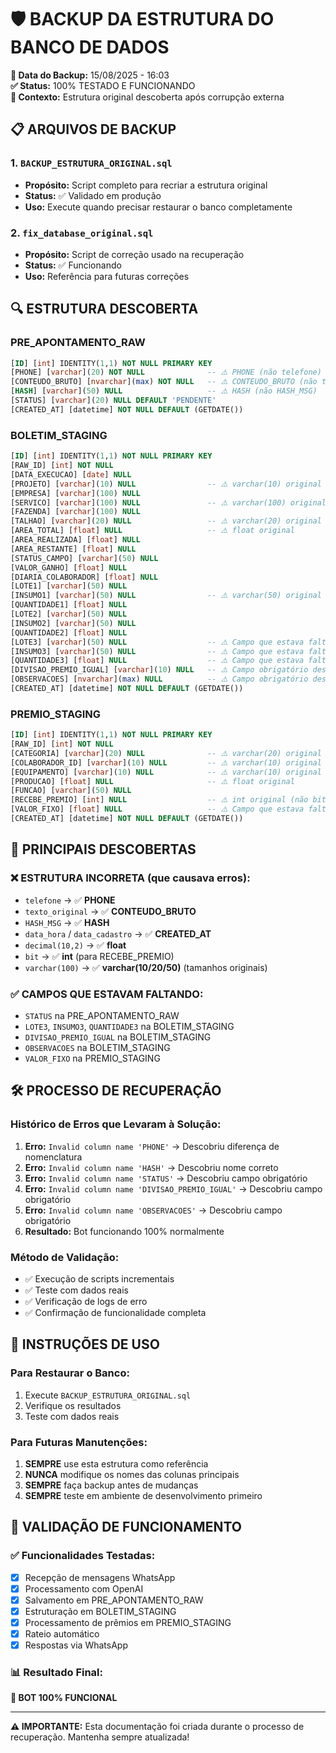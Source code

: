 # 🛡️ BACKUP DA ESTRUTURA DO BANCO DE DADOS

**📅 Data do Backup:** 15/08/2025 - 16:03  
**✅ Status:** 100% TESTADO E FUNCIONANDO  
**🎯 Contexto:** Estrutura original descoberta após corrupção externa

## 📋 ARQUIVOS DE BACKUP

### 1. `BACKUP_ESTRUTURA_ORIGINAL.sql`
- **Propósito:** Script completo para recriar a estrutura original
- **Status:** ✅ Validado em produção
- **Uso:** Execute quando precisar restaurar o banco completamente

### 2. `fix_database_original.sql` 
- **Propósito:** Script de correção usado na recuperação
- **Status:** ✅ Funcionando
- **Uso:** Referência para futuras correções

## 🔍 ESTRUTURA DESCOBERTA

### PRE_APONTAMENTO_RAW
```sql
[ID] [int] IDENTITY(1,1) NOT NULL PRIMARY KEY
[PHONE] [varchar](20) NOT NULL              -- ⚠️ PHONE (não telefone)
[CONTEUDO_BRUTO] [nvarchar](max) NOT NULL   -- ⚠️ CONTEUDO_BRUTO (não texto_original)
[HASH] [varchar](50) NULL                   -- ⚠️ HASH (não HASH_MSG)
[STATUS] [varchar](20) NULL DEFAULT 'PENDENTE'
[CREATED_AT] [datetime] NOT NULL DEFAULT (GETDATE())
```

### BOLETIM_STAGING
```sql
[ID] [int] IDENTITY(1,1) NOT NULL PRIMARY KEY
[RAW_ID] [int] NOT NULL
[DATA_EXECUCAO] [date] NULL
[PROJETO] [varchar](10) NULL                -- ⚠️ varchar(10) original
[EMPRESA] [varchar](100) NULL
[SERVICO] [varchar](100) NULL               -- ⚠️ varchar(100) original
[FAZENDA] [varchar](100) NULL
[TALHAO] [varchar](20) NULL                 -- ⚠️ varchar(20) original
[AREA_TOTAL] [float] NULL                   -- ⚠️ float original
[AREA_REALIZADA] [float] NULL
[AREA_RESTANTE] [float] NULL
[STATUS_CAMPO] [varchar](50) NULL
[VALOR_GANHO] [float] NULL
[DIARIA_COLABORADOR] [float] NULL
[LOTE1] [varchar](50) NULL
[INSUMO1] [varchar](50) NULL                -- ⚠️ varchar(50) original
[QUANTIDADE1] [float] NULL
[LOTE2] [varchar](50) NULL
[INSUMO2] [varchar](50) NULL
[QUANTIDADE2] [float] NULL
[LOTE3] [varchar](50) NULL                  -- ⚠️ Campo que estava faltando!
[INSUMO3] [varchar](50) NULL                -- ⚠️ Campo que estava faltando!
[QUANTIDADE3] [float] NULL                  -- ⚠️ Campo que estava faltando!
[DIVISAO_PREMIO_IGUAL] [varchar](10) NULL   -- ⚠️ Campo obrigatório descoberto
[OBSERVACOES] [nvarchar](max) NULL          -- ⚠️ Campo obrigatório descoberto
[CREATED_AT] [datetime] NOT NULL DEFAULT (GETDATE())
```

### PREMIO_STAGING
```sql
[ID] [int] IDENTITY(1,1) NOT NULL PRIMARY KEY
[RAW_ID] [int] NOT NULL
[CATEGORIA] [varchar](20) NULL              -- ⚠️ varchar(20) original
[COLABORADOR_ID] [varchar](10) NULL         -- ⚠️ varchar(10) original
[EQUIPAMENTO] [varchar](10) NULL            -- ⚠️ varchar(10) original
[PRODUCAO] [float] NULL                     -- ⚠️ float original
[FUNCAO] [varchar](50) NULL
[RECEBE_PREMIO] [int] NULL                  -- ⚠️ int original (não bit)
[VALOR_FIXO] [float] NULL                   -- ⚠️ Campo que estava faltando!
[CREATED_AT] [datetime] NOT NULL DEFAULT (GETDATE())
```

## 🚨 PRINCIPAIS DESCOBERTAS

### ❌ ESTRUTURA INCORRETA (que causava erros):
- `telefone` → ✅ **PHONE**
- `texto_original` → ✅ **CONTEUDO_BRUTO**
- `HASH_MSG` → ✅ **HASH**
- `data_hora` / `data_cadastro` → ✅ **CREATED_AT**
- `decimal(10,2)` → ✅ **float**
- `bit` → ✅ **int** (para RECEBE_PREMIO)
- `varchar(100)` → ✅ **varchar(10/20/50)** (tamanhos originais)

### ✅ CAMPOS QUE ESTAVAM FALTANDO:
- `STATUS` na PRE_APONTAMENTO_RAW
- `LOTE3`, `INSUMO3`, `QUANTIDADE3` na BOLETIM_STAGING
- `DIVISAO_PREMIO_IGUAL` na BOLETIM_STAGING
- `OBSERVACOES` na BOLETIM_STAGING
- `VALOR_FIXO` na PREMIO_STAGING

## 🛠️ PROCESSO DE RECUPERAÇÃO

### Histórico de Erros que Levaram à Solução:
1. **Erro:** `Invalid column name 'PHONE'` → Descobriu diferença de nomenclatura
2. **Erro:** `Invalid column name 'HASH'` → Descobriu nome correto
3. **Erro:** `Invalid column name 'STATUS'` → Descobriu campo obrigatório
4. **Erro:** `Invalid column name 'DIVISAO_PREMIO_IGUAL'` → Descobriu campo obrigatório
5. **Erro:** `Invalid column name 'OBSERVACOES'` → Descobriu campo obrigatório
6. **Resultado:** Bot funcionando 100% normalmente

### Método de Validação:
- ✅ Execução de scripts incrementais
- ✅ Teste com dados reais
- ✅ Verificação de logs de erro
- ✅ Confirmação de funcionalidade completa

## 🎯 INSTRUÇÕES DE USO

### Para Restaurar o Banco:
1. Execute `BACKUP_ESTRUTURA_ORIGINAL.sql`
2. Verifique os resultados
3. Teste com dados reais

### Para Futuras Manutenções:
1. **SEMPRE** use esta estrutura como referência
2. **NUNCA** modifique os nomes das colunas principais
3. **SEMPRE** faça backup antes de mudanças
4. **SEMPRE** teste em ambiente de desenvolvimento primeiro

## 🚀 VALIDAÇÃO DE FUNCIONAMENTO

### ✅ Funcionalidades Testadas:
- [x] Recepção de mensagens WhatsApp
- [x] Processamento com OpenAI
- [x] Salvamento em PRE_APONTAMENTO_RAW
- [x] Estruturação em BOLETIM_STAGING
- [x] Processamento de prêmios em PREMIO_STAGING
- [x] Rateio automático
- [x] Respostas via WhatsApp

### 📊 Resultado Final:
**🎉 BOT 100% FUNCIONAL**

---
**⚠️ IMPORTANTE:** Esta documentação foi criada durante o processo de recuperação. Mantenha sempre atualizada!
